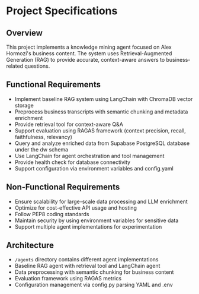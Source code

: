 # Project Specifications

## Overview
This project implements a knowledge mining agent focused on Alex Hormozi's business content. The system uses Retrieval-Augmented Generation (RAG) to provide accurate, context-aware answers to business-related questions.

## Functional Requirements
- Implement baseline RAG system using LangChain with ChromaDB vector storage
- Preprocess business transcripts with semantic chunking and metadata enrichment
- Provide retrieval tool for context-aware Q&A
- Support evaluation using RAGAS framework (context precision, recall, faithfulness, relevancy)
- Query and analyze enriched data from Supabase PostgreSQL database under the dw schema
- Use LangChain for agent orchestration and tool management
- Provide health check for database connectivity
- Support configuration via environment variables and config.yaml

## Non-Functional Requirements
- Ensure scalability for large-scale data processing and LLM enrichment
- Optimize for cost-effective API usage and hosting
- Follow PEP8 coding standards
- Maintain security by using environment variables for sensitive data
- Support multiple agent implementations for experimentation

## Architecture
- `/agents` directory contains different agent implementations
- Baseline RAG agent with retrieval tool and LangChain agent
- Data preprocessing with semantic chunking for business content
- Evaluation framework using RAGAS metrics
- Configuration management via config.py parsing YAML and .env